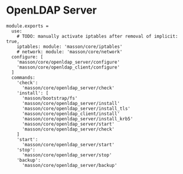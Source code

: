 
# OpenLDAP Server

    module.exports =
      use:
        # TODO: manually activate iptables after removal of implicit: true,
        iptables: module: 'masson/core/iptables'
        # network: module: 'masson/core/network'
      configure: [
        'masson/core/openldap_server/configure'
        'masson/core/openldap_client/configure'
      ]
      commands:
        'check':
          'masson/core/openldap_server/check'
        'install': [
          'masson/bootstrap/fs'
          'masson/core/openldap_server/install'
          'masson/core/openldap_server/install_tls'
          'masson/core/openldap_client/install'
          'masson/core/openldap_server/install_krb5'
          'masson/core/openldap_server/start'
          'masson/core/openldap_server/check'
        ]
        'start':
          'masson/core/openldap_server/start'
        'stop':
          'masson/core/openldap_server/stop'
        'backup':
          'masson/core/openldap_server/backup'
